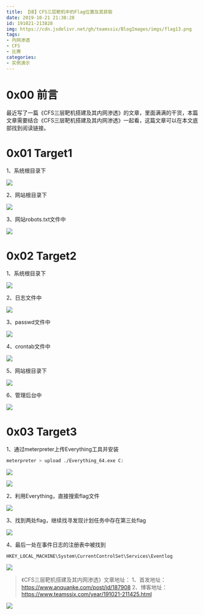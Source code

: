 ```yaml
---
title: 【续】CFS三层靶机中的Flag位置及其获取
date: 2019-10-21 21:38:28
id: 191021-213828
img: https://cdn.jsdelivr.net/gh/teamssix/BlogImages/imgs/flag13.png
tags:
- 内网渗透
- CFS
- 比赛
categories:
- 实例演示
---
```

# 0x00 前言
最近写了一篇《CFS三层靶机搭建及其内网渗透》的文章，里面满满的干货，本篇文章需要结合《CFS三层靶机搭建及其内网渗透》一起看，这篇文章可以在本文底部找到阅读链接。
<!--more-->
# 0x01 Target1
1、系统根目录下

![](https://cdn.jsdelivr.net/gh/teamssix/BlogImages/imgs/flag1.png)

2、网站根目录下

![](https://cdn.jsdelivr.net/gh/teamssix/BlogImages/imgs/flag2.png)

3、网站robots.txt文件中

![](https://cdn.jsdelivr.net/gh/teamssix/BlogImages/imgs/flag3.png)

# 0x02 Target2
1、系统根目录下

![](https://cdn.jsdelivr.net/gh/teamssix/BlogImages/imgs/flag4.png)

2、日志文件中

![](https://cdn.jsdelivr.net/gh/teamssix/BlogImages/imgs/flag5.png)

3、passwd文件中

![](https://cdn.jsdelivr.net/gh/teamssix/BlogImages/imgs/flag6.png)

4、crontab文件中

![](https://cdn.jsdelivr.net/gh/teamssix/BlogImages/imgs/flag7.png)

5、网站根目录下

![](https://cdn.jsdelivr.net/gh/teamssix/BlogImages/imgs/flag8.png)

6、管理后台中

![](https://cdn.jsdelivr.net/gh/teamssix/BlogImages/imgs/flag9.png)

# 0x03 Target3
1、通过meterpreter上传Everything工具并安装

```bash
meterpreter > upload ./Everything_64.exe C:
```
![](https://cdn.jsdelivr.net/gh/teamssix/BlogImages/imgs/flag10.png)

![](https://cdn.jsdelivr.net/gh/teamssix/BlogImages/imgs/flag11.png)

2、利用Everything，直接搜索flag文件

![](https://cdn.jsdelivr.net/gh/teamssix/BlogImages/imgs/flag12.png)

3、找到两处flag，继续找寻发现计划任务中存在第三处flag

![](https://cdn.jsdelivr.net/gh/teamssix/BlogImages/imgs/flag13.png)

4、最后一处在事件日志的注册表中被找到

```
HKEY_LOCAL_MACHINE\System\CurrentControlSet\Services\Eventlog
```
![](https://cdn.jsdelivr.net/gh/teamssix/BlogImages/imgs/flag14.png)

>《CFS三层靶机搭建及其内网渗透》文章地址：
>1、首发地址：https://www.anquanke.com/post/id/187908
>2、博客地址：https://www.teamssix.com/year/191021-211425.html

![](https://cdn.jsdelivr.net/gh/teamssix/BlogImages/imgs/TeamsSix_Subscription_Logo2.png)